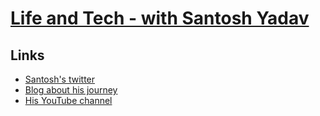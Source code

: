 # [Life and Tech - with Santosh Yadav](https://youtu.be/_9tVIXZN5j0)


## Links
- [Santosh's twitter](https://twitter.com/SantoshYadavDev)
- [Blog about his journey](https://www.freecodecamp.org/news/my-journey-into-tech-from-slums-of-mumbai-to-my-own-apartment/)
- [His YouTube channel](https://www.youtube.com/c/TechTalksWithSantosh)

